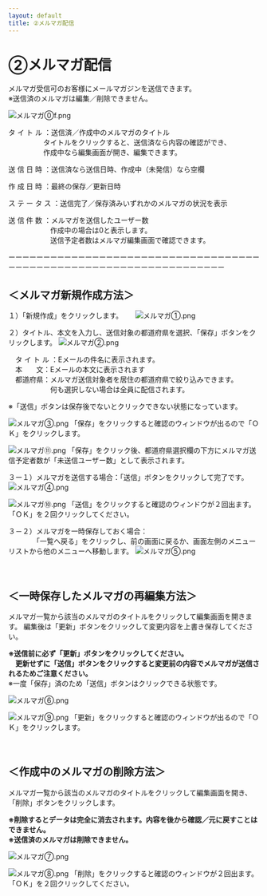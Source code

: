 ```yaml
---
layout: default
title: ②メルマガ配信
---
```


# ②メルマガ配信

メルマガ受信可のお客様にメールマガジンを送信できます。<br>
※送信済のメルマガは編集／削除できません。

![メルマガ⓪f.png](newsletter/メルマガf.png)

タ イ ト ル ：送信済／作成中のメルマガのタイトル<br>
　　　　　タイトルをクリックすると、送信済なら内容の確認ができ、<br>
　　　　　作成中なら編集画面が開き、編集できます。

送 信 日 時 ：送信済なら送信日時、作成中（未発信）なら空欄

作 成 日 時 ：最終の保存／更新日時

ス テ ー タ ス ：送信完了／保存済みいずれかのメルマガの状況を表示

送 信 件 数 ：メルマガを送信したユーザー数<br>
　　　　　　作成中の場合は0と表示します。<br>
　　　　　　送信予定者数はメルマガ編集画面で確認できます。<br>

ーーーーーーーーーーーーーーーーーーーーーーーーーーーーーーーーーーーーーーーーーーーーーーーーーーーーーーーーーーーーーーーーーーー<br>

## ＜メルマガ新規作成方法＞

１）「新規作成」をクリックします。　　
![メルマガ①.png](newsletter/メルマガ.png)

２）タイトル、本文を入力し、送信対象の都道府県を選択、「保存」ボタンをクリックします。
![メルマガ②.png](newsletter/メルマガ%201.png)

　タ イ ト ル ：Eメールの件名に表示されます。<br>
　本　　文：Eメールの本文に表示されます<br>
　都道府県：メルマガ送信対象者を居住の都道府県で絞り込みできます。<br>
　　　　　　何も選択しない場合は全員に配信されます。<br>

※「送信」ボタンは保存後でないとクリックできない状態になっています。<br>

![メルマガ③.png](newsletter/メルマガ%202.png)
「保存」をクリックすると確認のウィンドウが出るので「ＯＫ」をクリックします。<br>

![メルマガ⑪.png](newsletter/メルマガ%203.png)
「保存」をクリック後、都道府県選択欄の下方にメルマガ送信予定者数が「未送信ユーザー数」として表示されます。

３ー１）メルマガを送信する場合：「送信」ボタンをクリックして完了です。
![メルマガ④.png](newsletter/メルマガ%204.png)

![メルマガ⑩.png](newsletter/メルマガ%205.png)
「送信」をクリックすると確認のウィンドウが２回出ます。
「ＯＫ」を２回クリックしてください。

３－２）メルマガを一時保存しておく場合：<br>
　　　　「一覧へ戻る」をクリックし、前の画面に戻るか、画面左側のメニューリストから他のメニューへ移動します。
![メルマガ⑤.png](newsletter/メルマガ%206.png)
<br>
<br>
<br>
## ＜一時保存したメルマガの再編集方法＞

メルマガ一覧から該当のメルマガのタイトルをクリックして編集画面を開きます。
編集後は「更新」ボタンをクリックして変更内容を上書き保存してください。

**※送信前に必ず「更新」ボタンをクリックしてください。<br>
　更新せずに「送信」ボタンをクリックすると変更前の内容でメルマガが送信されるためご注意ください。**<br>
※一度「保存」済のため「送信」ボタンはクリックできる状態です。

![メルマガ⑥.png](newsletter/メルマガ%207.png)

![メルマガ⑨.png](newsletter/メルマガ%208.png)
「更新」をクリックすると確認のウィンドウが出るので「ＯＫ」をクリックします。
<br>
<br>
<br>
## ＜作成中のメルマガの削除方法＞

メルマガ一覧から該当のメルマガのタイトルをクリックして編集画面を開き、「削除」ボタンをクリックします。

**※削除するとデータは完全に消去されます。内容を後から確認／元に戻すことはできません。**<br>
**※送信済のメルマガは削除できません。**

![メルマガ⑦.png](newsletter/メルマガ%209.png)

![メルマガ⑧.png](newsletter/メルマガ%2010.png)
「削除」をクリックすると確認のウィンドウが２回出ます。「ＯＫ」を２回クリックしてください。